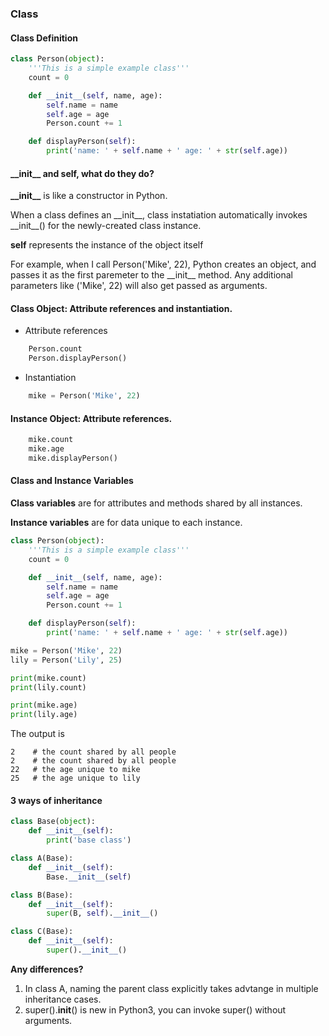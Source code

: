 ### Class

#### Class Definition

```python
class Person(object):
    '''This is a simple example class'''
    count = 0

    def __init__(self, name, age):
        self.name = name
        self.age = age
        Person.count += 1

    def displayPerson(self):
        print('name: ' + self.name + ' age: ' + str(self.age))
```

#### \_\_init\_\_ and self, what do they do?

**\_\_init\_\_** is like a constructor in Python.

When a class defines an \_\_init\_\_, class instatiation automatically invokes \_\_init\_\_() for the newly-created class instance. 

**self** represents the instance of the object itself

For example, when I call Person('Mike', 22), Python creates an object, and passes it as the first paremeter to the \_\_init\_\_ method. Any additional parameters like ('Mike', 22) will also get passed as arguments.

#### Class Object: Attribute references and instantiation.
* Attribute references

```python
    Person.count
    Person.displayPerson()
```
* Instantiation

```python
    mike = Person('Mike', 22)
```    

#### Instance Object: Attribute references.
```python
    mike.count
    mike.age
    mike.displayPerson()
```

#### Class and Instance Variables

**Class variables** are for attributes and methods shared by all instances.

**Instance variables** are for data unique to each instance.

```python
class Person(object):
    '''This is a simple example class'''
    count = 0

    def __init__(self, name, age):
        self.name = name
        self.age = age
        Person.count += 1

    def displayPerson(self):
        print('name: ' + self.name + ' age: ' + str(self.age))

mike = Person('Mike', 22)
lily = Person('Lily', 25)

print(mike.count)
print(lily.count)

print(mike.age)
print(lily.age)
```
The output is
```
2    # the count shared by all people
2    # the count shared by all people
22   # the age unique to mike
25   # the age unique to lily
```
#### 3 ways of inheritance

```python
class Base(object):
    def __init__(self):
        print('base class')

class A(Base):
    def __init__(self):
        Base.__init__(self)

class B(Base):
    def __init__(self):
        super(B, self).__init__()

class C(Base):
    def __init__(self):
        super().__init__()
``` 

**Any differences?**

1. In class A, naming the parent class explicitly takes advtange in multiple inheritance cases.
2. super().__init__() is new in Python3, you can invoke super() without arguments.

